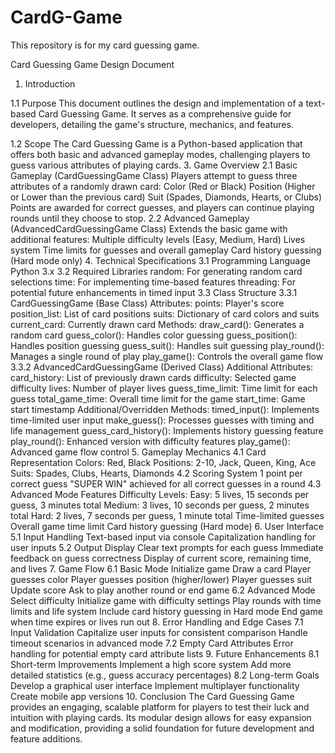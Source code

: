 # CardG-Game
This repository is for my card guessing game.

Card Guessing Game Design Document

1. Introduction
   
1.1 Purpose
This document outlines the design and implementation of a text-based Card Guessing Game. It serves as a comprehensive guide for developers, detailing the game's structure, mechanics, and features.


1.2 Scope
The Card Guessing Game is a Python-based application that offers both basic and advanced gameplay modes, challenging players to guess various attributes of playing cards.
3. Game Overview
2.1 Basic Gameplay (CardGuessingGame Class)
Players attempt to guess three attributes of a randomly drawn card:
Color (Red or Black)
Position (Higher or Lower than the previous card)
Suit (Spades, Diamonds, Hearts, or Clubs)
Points are awarded for correct guesses, and players can continue playing rounds until they choose to stop.
2.2 Advanced Gameplay (AdvancedCardGuessingGame Class)
Extends the basic game with additional features:
Multiple difficulty levels (Easy, Medium, Hard)
Lives system
Time limits for guesses and overall gameplay
Card history guessing (Hard mode only)
4. Technical Specifications
3.1 Programming Language
Python 3.x
3.2 Required Libraries
random: For generating random card selections
time: For implementing time-based features
threading: For potential future enhancements in timed input
3.3 Class Structure
3.3.1 CardGuessingGame (Base Class)
Attributes:
points: Player's score
position_list: List of card positions
suits: Dictionary of card colors and suits
current_card: Currently drawn card
Methods:
draw_card(): Generates a random card
guess_color(): Handles color guessing
guess_position(): Handles position guessing
guess_suit(): Handles suit guessing
play_round(): Manages a single round of play
play_game(): Controls the overall game flow
3.3.2 AdvancedCardGuessingGame (Derived Class)
Additional Attributes:
card_history: List of previously drawn cards
difficulty: Selected game difficulty
lives: Number of player lives
guess_time_limit: Time limit for each guess
total_game_time: Overall time limit for the game
start_time: Game start timestamp
Additional/Overridden Methods:
timed_input(): Implements time-limited user input
make_guess(): Processes guesses with timing and life management
guess_card_history(): Implements history guessing feature
play_round(): Enhanced version with difficulty features
play_game(): Advanced game flow control
5. Gameplay Mechanics
4.1 Card Representation
Colors: Red, Black
Positions: 2-10, Jack, Queen, King, Ace
Suits: Spades, Clubs, Hearts, Diamonds
4.2 Scoring System
1 point per correct guess
"SUPER WIN" achieved for all correct guesses in a round
4.3 Advanced Mode Features
Difficulty Levels:
Easy: 5 lives, 15 seconds per guess, 3 minutes total
Medium: 3 lives, 10 seconds per guess, 2 minutes total
Hard: 2 lives, 7 seconds per guess, 1 minute total
Time-limited guesses
Overall game time limit
Card history guessing (Hard mode)
6. User Interface
5.1 Input Handling
Text-based input via console
Capitalization handling for user inputs
5.2 Output Display
Clear text prompts for each guess
Immediate feedback on guess correctness
Display of current score, remaining time, and lives
7. Game Flow
6.1 Basic Mode
Initialize game
Draw a card
Player guesses color
Player guesses position (higher/lower)
Player guesses suit
Update score
Ask to play another round or end game
6.2 Advanced Mode
Select difficulty
Initialize game with difficulty settings
Play rounds with time limits and life system
Include card history guessing in Hard mode
End game when time expires or lives run out
8. Error Handling and Edge Cases
7.1 Input Validation
Capitalize user inputs for consistent comparison
Handle timeout scenarios in advanced mode
7.2 Empty Card Attributes
Error handling for potential empty card attribute lists
9. Future Enhancements
8.1 Short-term Improvements
Implement a high score system
Add more detailed statistics (e.g., guess accuracy percentages)
8.2 Long-term Goals
Develop a graphical user interface
Implement multiplayer functionality
Create mobile app versions
10. Conclusion
The Card Guessing Game provides an engaging, scalable platform for players to test their luck and intuition with playing cards. Its modular design allows for easy expansion and modification, providing a solid foundation for future development and feature additions.







